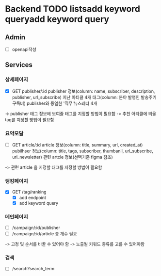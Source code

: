 # Backend TODO listsadd keyword queryadd keyword query

## Admin
- [ ] openapi작성

## Services

### 상세페이지
- [X] GET publisher/:id
publisher 정보(column: name, subscriber, description, publisher, url_subscribe)
지난 아티클 4개
태그(column: 분야 발행인  발송주기  구독비)
publisher와 동일한 '직무'뉴스레터 4개

-> publisher 태그 정보에 보여줄 태그를 지정할 방법이 필요함
-> 추천 아티클에 띄울 tag를 지정할 방법이 필요함

### 요약모달
- [ ] GET article/:id
article 정보(column: title, summary, url, created_at)
pubilhser 정보(column: title, tags, subscriber, thumbanil, url_subscribe, url_newsletter)
관련 artcle 정보(선택기준 figma 참조)

-> 관련 article 을 지정할 태그를 지정할 방법이 필요함

### 랭킹페이지
- [X] GET /tag/ranking
    - [X] add endpoint
    - [X] add keyword query

### 메인페이지
- [ ] /campaign/:id/publisher
- [ ] /campaign/:id/article
총 개수 필요

-> 고정 및 순서를 바꿀 수 있어야 함
-> 노출될 키워드 종류를 고를 수 있어야함


### 검색
- [ ] /search?search_term
